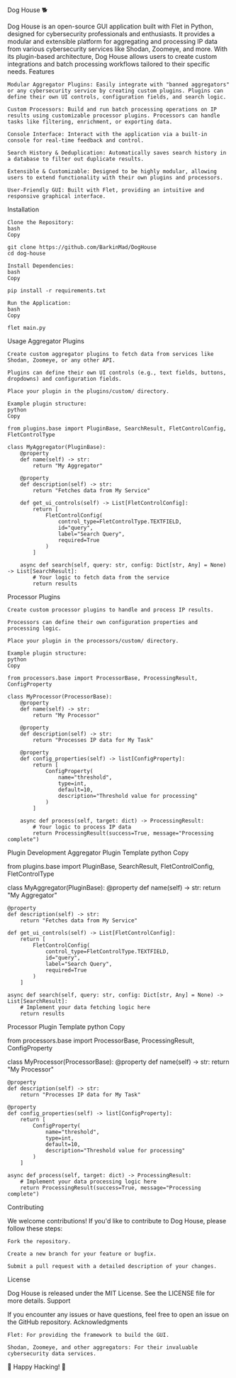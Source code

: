Dog House 🐕

Dog House is an open-source GUI application built with Flet in Python, designed for cybersecurity professionals and enthusiasts. It provides a modular and extensible platform for aggregating and processing IP data from various cybersecurity services like Shodan, Zoomeye, and more. With its plugin-based architecture, Dog House allows users to create custom integrations and batch processing workflows tailored to their specific needs.
Features

    Modular Aggregator Plugins: Easily integrate with "banned aggregators" or any cybersecurity service by creating custom plugins. Plugins can define their own UI controls, configuration fields, and search logic.

    Custom Processors: Build and run batch processing operations on IP results using customizable processor plugins. Processors can handle tasks like filtering, enrichment, or exporting data.

    Console Interface: Interact with the application via a built-in console for real-time feedback and control.

    Search History & Deduplication: Automatically saves search history in a database to filter out duplicate results.

    Extensible & Customizable: Designed to be highly modular, allowing users to extend functionality with their own plugins and processors.

    User-Friendly GUI: Built with Flet, providing an intuitive and responsive graphical interface.

Installation

    Clone the Repository:
    bash
    Copy

    git clone https://github.com/BarkinMad/DogHouse
    cd dog-house

    Install Dependencies:
    bash
    Copy

    pip install -r requirements.txt

    Run the Application:
    bash
    Copy

    flet main.py

Usage
Aggregator Plugins

    Create custom aggregator plugins to fetch data from services like Shodan, Zoomeye, or any other API.

    Plugins can define their own UI controls (e.g., text fields, buttons, dropdowns) and configuration fields.

    Place your plugin in the plugins/custom/ directory.

    Example plugin structure:
    python
    Copy

    from plugins.base import PluginBase, SearchResult, FletControlConfig, FletControlType

    class MyAggregator(PluginBase):
        @property
        def name(self) -> str:
            return "My Aggregator"

        @property
        def description(self) -> str:
            return "Fetches data from My Service"

        def get_ui_controls(self) -> List[FletControlConfig]:
            return [
                FletControlConfig(
                    control_type=FletControlType.TEXTFIELD,
                    id="query",
                    label="Search Query",
                    required=True
                )
            ]

        async def search(self, query: str, config: Dict[str, Any] = None) -> List[SearchResult]:
            # Your logic to fetch data from the service
            return results

Processor Plugins

    Create custom processor plugins to handle and process IP results.

    Processors can define their own configuration properties and processing logic.

    Place your plugin in the processors/custom/ directory.

    Example plugin structure:
    python
    Copy

    from processors.base import ProcessorBase, ProcessingResult, ConfigProperty

    class MyProcessor(ProcessorBase):
        @property
        def name(self) -> str:
            return "My Processor"

        @property
        def description(self) -> str:
            return "Processes IP data for My Task"

        @property
        def config_properties(self) -> list[ConfigProperty]:
            return [
                ConfigProperty(
                    name="threshold",
                    type=int,
                    default=10,
                    description="Threshold value for processing"
                )
            ]

        async def process(self, target: dict) -> ProcessingResult:
            # Your logic to process IP data
            return ProcessingResult(success=True, message="Processing complete")

Plugin Development
Aggregator Plugin Template
python
Copy

from plugins.base import PluginBase, SearchResult, FletControlConfig, FletControlType

class MyAggregator(PluginBase):
    @property
    def name(self) -> str:
        return "My Aggregator"

    @property
    def description(self) -> str:
        return "Fetches data from My Service"

    def get_ui_controls(self) -> List[FletControlConfig]:
        return [
            FletControlConfig(
                control_type=FletControlType.TEXTFIELD,
                id="query",
                label="Search Query",
                required=True
            )
        ]

    async def search(self, query: str, config: Dict[str, Any] = None) -> List[SearchResult]:
        # Implement your data fetching logic here
        return results

Processor Plugin Template
python
Copy

from processors.base import ProcessorBase, ProcessingResult, ConfigProperty

class MyProcessor(ProcessorBase):
    @property
    def name(self) -> str:
        return "My Processor"

    @property
    def description(self) -> str:
        return "Processes IP data for My Task"

    @property
    def config_properties(self) -> list[ConfigProperty]:
        return [
            ConfigProperty(
                name="threshold",
                type=int,
                default=10,
                description="Threshold value for processing"
            )
        ]

    async def process(self, target: dict) -> ProcessingResult:
        # Implement your data processing logic here
        return ProcessingResult(success=True, message="Processing complete")

Contributing

We welcome contributions! If you'd like to contribute to Dog House, please follow these steps:

    Fork the repository.

    Create a new branch for your feature or bugfix.

    Submit a pull request with a detailed description of your changes.

License

Dog House is released under the MIT License. See the LICENSE file for more details.
Support

If you encounter any issues or have questions, feel free to open an issue on the GitHub repository.
Acknowledgments

    Flet: For providing the framework to build the GUI.

    Shodan, Zoomeye, and other aggregators: For their invaluable cybersecurity data services.

🐶 Happy Hacking! 🐶